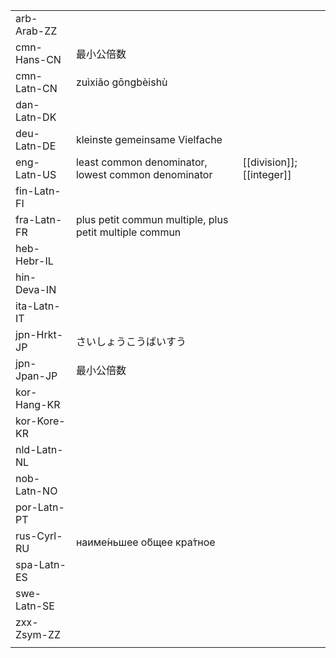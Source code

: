 | | | |
|-|-|-|
| arb-Arab-ZZ |  |  |
| cmn-Hans-CN | 最小公倍数 |  |
| cmn-Latn-CN | zuìxiǎo gōngbèishù |  |
| dan-Latn-DK |  |  |
| deu-Latn-DE | kleinste gemeinsame Vielfache |  |
| eng-Latn-US | least common denominator, lowest common denominator | [[division]]; [[integer]] |
| fin-Latn-FI |  |  |
| fra-Latn-FR | plus petit commun multiple, plus petit multiple commun |  |
| heb-Hebr-IL |  |  |
| hin-Deva-IN |  |  |
| ita-Latn-IT |  |  |
| jpn-Hrkt-JP | さいしょうこうばいすう |  |
| jpn-Jpan-JP | 最小公倍数 |  |
| kor-Hang-KR |  |  |
| kor-Kore-KR |  |  |
| nld-Latn-NL |  |  |
| nob-Latn-NO |  |  |
| por-Latn-PT |  |  |
| rus-Cyrl-RU | наиме́ньшее о́бщее кра́тное |  |
| spa-Latn-ES |  |  |
| swe-Latn-SE |  |  |
| zxx-Zsym-ZZ |  |  |
|  |  |  |
